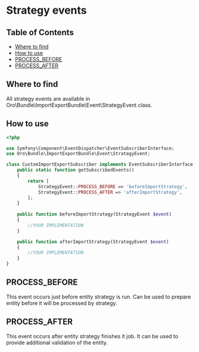 Strategy events
======

Table of Contents
-----------------
 - [Where to find](#where-to-find)
 - [How to use](#how-to-use)
 - [PROCESS_BEFORE](#process-before)
 - [PROCESS_AFTER](#process-after)

Where to find
--------
All strategy events are available in Oro\Bundle\ImportExportBundle\Event\StrategyEvent class.

How to use
----------
```php
<?php

use Symfony\Component\EventDispatcher\EventSubscriberInterface;
use Oro\Bundle\ImportExportBundle\Event\StrategyEvent;

class CustomImportExportSubscriber implements EventSubscriberInterface {
    public static function getSubscribedEvents()
    {
        return [
            StrategyEvent::PROCESS_BEFORE => 'beforeImportStrategy',
            StrategyEvent::PROCESS_AFTER => 'afterImportStrategy',
        ];
    }
    
    public function beforeImportStrategy(StrategyEvent $event)
    {
        //YOUR IMPLEMENTATION
    }

    public function afterImportStrategy(StrategyEvent $event)
    {
        //YOUR IMPLEMENTATION
    }
}
```

PROCESS_BEFORE
--------------
This event occurs just before entity strategy is run.
Can be used to prepare entity before it will be processed by strategy.

PROCESS_AFTER
-------------
This event occurs after entity strategy finishes it job.
It can be used to provide additional validation of the entity.
